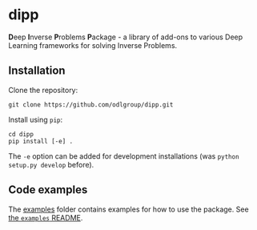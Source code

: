 # dipp

**D**eep **I**nverse **P**roblems **P**ackage - a library of add-ons to various Deep Learning frameworks for solving Inverse Problems.

## Installation

Clone the repository:

    git clone https://github.com/odlgroup/dipp.git

Install using `pip`:

    cd dipp
    pip install [-e] .

The `-e` option can be added for development installations (was `python setup.py develop` before).

## Code examples

The [examples](examples) folder contains examples for how to use the package. See [the `examples` README](examples/README.md).
